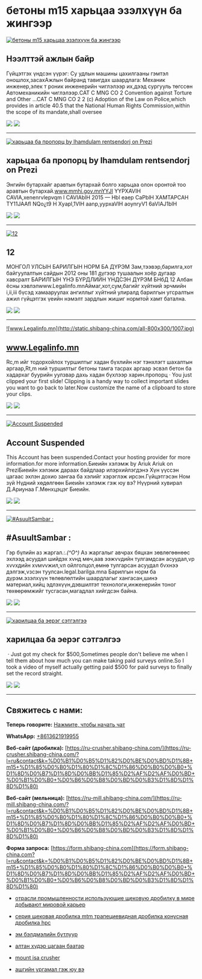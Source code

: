 # бетоны m15 харьцаа эзэлхүүн ба жингээр

<a href="https://swt.shibang-china.com/?l=ru&img&k=%D0%B1%D0%B5%D1%82%D0%BE%D0%BD%D1%8B+m15+%D1%85%D0%B0%D1%80%D1%8C%D1%86%D0%B0%D0%B0+%D1%8D%D0%B7%D1%8D%D0%BB%D1%85%D2%AF%D2%AF%D0%BD+%D0%B1%D0%B0+%D0%B6%D0%B8%D0%BD%D0%B3%D1%8D%D1%8D%D1%80" target="_blank">![бетоны m15 харьцаа эзэлхүүн ба жингээр](http://static.shibang-china.com/all-800x300/880.jpg)</a>

## Нээлттэй ажлын байр
Гүйцэтгэх үндсэн үүрэг: Су удлын машины цахилгааны гэмтэл оношлох,засахАжлын байранд тавигдах шаардлага: Механик инженер,элек т роник инженерийн чиглэлээр их,дээд сургууль төгссөн Автомеханикийн чиглэлээр.CAT C MNG CO 2 Convention against Torture and Other …CAT C MNG CO 2 2 (c) Adoption of the Law on Police,which provides in article 40.5 that the National Human Rights Commission,within the scope of its mandate,shall oversee


<a href="https://whatsapp.shibangsoft.com/WhatsApp.php" target="_blank" title="WhatsApp">![](http://static.shibang-china.com/icon/whatsapp.png)</a> <a href="https://swt.shibang-china.com/?l=ru&icon&k=%D0%B1%D0%B5%D1%82%D0%BE%D0%BD%D1%8B+m15+%D1%85%D0%B0%D1%80%D1%8C%D1%86%D0%B0%D0%B0+%D1%8D%D0%B7%D1%8D%D0%BB%D1%85%D2%AF%D2%AF%D0%BD+%D0%B1%D0%B0+%D0%B6%D0%B8%D0%BD%D0%B3%D1%8D%D1%8D%D1%80" target="_blank">![](http://static.shibang-china.com/icon/chat-ru.png)</a>

---

<a href="https://swt.shibang-china.com/?l=ru&img&k=%D0%B1%D0%B5%D1%82%D0%BE%D0%BD%D1%8B+m15+%D1%85%D0%B0%D1%80%D1%8C%D1%86%D0%B0%D0%B0+%D1%8D%D0%B7%D1%8D%D0%BB%D1%85%D2%AF%D2%AF%D0%BD+%D0%B1%D0%B0+%D0%B6%D0%B8%D0%BD%D0%B3%D1%8D%D1%8D%D1%80" target="_blank">![харьцаа ба пропорц by lhamdulam rentsendorj on Prezi](http://static.shibang-china.com/all-800x300/1299.jpg)</a>

## харьцаа ба пропорц by lhamdulam rentsendorj on Prezi
Энгийн бутархайг аравтын бутархай болго харьцаа олон оронтой тоо аравтын бутархай.www.mmhi.gov.mnYYJI YYPXAVIH CAVIA,xenenrvlepvqm l CAVIAblH 2015 — Hbl eaep CaPblH XAMTAPCAH TY11JAAfl NQo&#191;t9 H Xyapl,1VlH aanp,yypxaVlH aoynryV1 6aVIAJ1blH


<a href="https://whatsapp.shibangsoft.com/WhatsApp.php" target="_blank" title="WhatsApp">![](http://static.shibang-china.com/icon/whatsapp.png)</a> <a href="https://swt.shibang-china.com/?l=ru&icon&k=%D0%B1%D0%B5%D1%82%D0%BE%D0%BD%D1%8B+m15+%D1%85%D0%B0%D1%80%D1%8C%D1%86%D0%B0%D0%B0+%D1%8D%D0%B7%D1%8D%D0%BB%D1%85%D2%AF%D2%AF%D0%BD+%D0%B1%D0%B0+%D0%B6%D0%B8%D0%BD%D0%B3%D1%8D%D1%8D%D1%80" target="_blank">![](http://static.shibang-china.com/icon/chat-ru.png)</a>

---

<a href="https://swt.shibang-china.com/?l=ru&img&k=%D0%B1%D0%B5%D1%82%D0%BE%D0%BD%D1%8B+m15+%D1%85%D0%B0%D1%80%D1%8C%D1%86%D0%B0%D0%B0+%D1%8D%D0%B7%D1%8D%D0%BB%D1%85%D2%AF%D2%AF%D0%BD+%D0%B1%D0%B0+%D0%B6%D0%B8%D0%BD%D0%B3%D1%8D%D1%8D%D1%80" target="_blank">![12](http://static.shibang-china.com/all-800x300/81.jpg)</a>

## 12
МОНГОЛ УЛСЫН БАРИЛГЫН НОРМ БА ДҮРЭМ Зам,тээвэр,барилга,хот байгуулалтын сайдын 2012 оны 181 дүгээр тушаалын хоёр дугаар хавсралт БАРИЛГЫН ҮНЭ БҮРДЛИЙН ҮНДСЭН ДҮРЭМ БНбД 12 Албан ёсны хэвлэлwww.Legalinfo.mnАймаг,хот,сум,багийг хүйтний эрчмийн i,ii,iii бүсэд хамааруулах ангиллыг хүйтний улиралд барилгын угсралтын ажил гүйцэтгэх үеийн нэмэлт зардлын жишиг нормтой хамт батална.


<a href="https://whatsapp.shibangsoft.com/WhatsApp.php" target="_blank" title="WhatsApp">![](http://static.shibang-china.com/icon/whatsapp.png)</a> <a href="https://swt.shibang-china.com/?l=ru&icon&k=%D0%B1%D0%B5%D1%82%D0%BE%D0%BD%D1%8B+m15+%D1%85%D0%B0%D1%80%D1%8C%D1%86%D0%B0%D0%B0+%D1%8D%D0%B7%D1%8D%D0%BB%D1%85%D2%AF%D2%AF%D0%BD+%D0%B1%D0%B0+%D0%B6%D0%B8%D0%BD%D0%B3%D1%8D%D1%8D%D1%80" target="_blank">![](http://static.shibang-china.com/icon/chat-ru.png)</a>

---

<a href="https://swt.shibang-china.com/?l=ru&img&k=%D0%B1%D0%B5%D1%82%D0%BE%D0%BD%D1%8B+m15+%D1%85%D0%B0%D1%80%D1%8C%D1%86%D0%B0%D0%B0+%D1%8D%D0%B7%D1%8D%D0%BB%D1%85%D2%AF%D2%AF%D0%BD+%D0%B1%D0%B0+%D0%B6%D0%B8%D0%BD%D0%B3%D1%8D%D1%8D%D1%80" target="_blank">![www.Legalinfo.mn](http://static.shibang-china.com/all-800x300/1007.jpg)</a>

## www.Legalinfo.mn
Rc,m ийг тодорхойлох туршилтыг хадан бүхлийн нэг тэнхлэгт шахалтын аргаар,Rt,m ний туршилтыг бетоны тамга тасрах аргаар эсвэл бетон ба хадархаг буурийн уулзвар дахь хадан бүхлээр харин.пропорц&nbsp;&#0183;&#32;You just clipped your first slide! Clipping is a handy way to collect important slides you want to go back to later.Now customize the name of a clipboard to store your clips.


<a href="https://whatsapp.shibangsoft.com/WhatsApp.php" target="_blank" title="WhatsApp">![](http://static.shibang-china.com/icon/whatsapp.png)</a> <a href="https://swt.shibang-china.com/?l=ru&icon&k=%D0%B1%D0%B5%D1%82%D0%BE%D0%BD%D1%8B+m15+%D1%85%D0%B0%D1%80%D1%8C%D1%86%D0%B0%D0%B0+%D1%8D%D0%B7%D1%8D%D0%BB%D1%85%D2%AF%D2%AF%D0%BD+%D0%B1%D0%B0+%D0%B6%D0%B8%D0%BD%D0%B3%D1%8D%D1%8D%D1%80" target="_blank">![](http://static.shibang-china.com/icon/chat-ru.png)</a>

---

<a href="https://swt.shibang-china.com/?l=ru&img&k=%D0%B1%D0%B5%D1%82%D0%BE%D0%BD%D1%8B+m15+%D1%85%D0%B0%D1%80%D1%8C%D1%86%D0%B0%D0%B0+%D1%8D%D0%B7%D1%8D%D0%BB%D1%85%D2%AF%D2%AF%D0%BD+%D0%B1%D0%B0+%D0%B6%D0%B8%D0%BD%D0%B3%D1%8D%D1%8D%D1%80" target="_blank">![Account Suspended](http://static.shibang-china.com/all-800x300/1449.jpg)</a>

## Account Suspended
This Account has been suspended.Contact your hosting provider for more information.for more information.Биеийн хэлэмж by Ariuk Ariuk on PreziБиеийн хэлэмж дараах байдлаар илэрхийлэгдэнэ Хүн үүссэн цагаас эхлэн дохио зангаа ба хэлийг хэрэглэж ирсэн.Гүйцэтгэсэн Ном зүй Нүдний хөдөлгөөн Биеийн хэлэмж гэж юу вэ? Нүүрний хувирал Д.Ариунаа Г.Мөнхцэцэг Биеийн.


<a href="https://whatsapp.shibangsoft.com/WhatsApp.php" target="_blank" title="WhatsApp">![](http://static.shibang-china.com/icon/whatsapp.png)</a> <a href="https://swt.shibang-china.com/?l=ru&icon&k=%D0%B1%D0%B5%D1%82%D0%BE%D0%BD%D1%8B+m15+%D1%85%D0%B0%D1%80%D1%8C%D1%86%D0%B0%D0%B0+%D1%8D%D0%B7%D1%8D%D0%BB%D1%85%D2%AF%D2%AF%D0%BD+%D0%B1%D0%B0+%D0%B6%D0%B8%D0%BD%D0%B3%D1%8D%D1%8D%D1%80" target="_blank">![](http://static.shibang-china.com/icon/chat-ru.png)</a>

---

<a href="https://swt.shibang-china.com/?l=ru&img&k=%D0%B1%D0%B5%D1%82%D0%BE%D0%BD%D1%8B+m15+%D1%85%D0%B0%D1%80%D1%8C%D1%86%D0%B0%D0%B0+%D1%8D%D0%B7%D1%8D%D0%BB%D1%85%D2%AF%D2%AF%D0%BD+%D0%B1%D0%B0+%D0%B6%D0%B8%D0%BD%D0%B3%D1%8D%D1%8D%D1%80" target="_blank">![#AsuultSambar :](http://static.shibang-china.com/all-800x300/248.jpg)</a>

## #AsuultSambar :
Гэр бүлийн аз жаргал.:.*(^O^)* Аз жаргалыг авчрах бяцхан зөвлөгөөнөөс эхлээд асуудал шийдэх хvнд мөч,аав ээжvvдийн тулгамдсан асуудал,vр хvvхдийн хvмvvжил,vл ойлголцол,өмнө тулгарсан асуудал бvхнээ дэлгэж,vзсэн туулсан.legal.barilga.mnа Барилгын норм ба дүрэм.эзэлхүүн төлөвлөлтийн шаардлагыг хангасан,шинэ материал,хийц эдлэхүүн,дэвшилтэт технологи,инженерийн тоног төхөөрөмжийг тусгасан,магадлал хийгдсэн байна.


<a href="https://whatsapp.shibangsoft.com/WhatsApp.php" target="_blank" title="WhatsApp">![](http://static.shibang-china.com/icon/whatsapp.png)</a> <a href="https://swt.shibang-china.com/?l=ru&icon&k=%D0%B1%D0%B5%D1%82%D0%BE%D0%BD%D1%8B+m15+%D1%85%D0%B0%D1%80%D1%8C%D1%86%D0%B0%D0%B0+%D1%8D%D0%B7%D1%8D%D0%BB%D1%85%D2%AF%D2%AF%D0%BD+%D0%B1%D0%B0+%D0%B6%D0%B8%D0%BD%D0%B3%D1%8D%D1%8D%D1%80" target="_blank">![](http://static.shibang-china.com/icon/chat-ru.png)</a>

---

<a href="https://swt.shibang-china.com/?l=ru&img&k=%D0%B1%D0%B5%D1%82%D0%BE%D0%BD%D1%8B+m15+%D1%85%D0%B0%D1%80%D1%8C%D1%86%D0%B0%D0%B0+%D1%8D%D0%B7%D1%8D%D0%BB%D1%85%D2%AF%D2%AF%D0%BD+%D0%B1%D0%B0+%D0%B6%D0%B8%D0%BD%D0%B3%D1%8D%D1%8D%D1%80" target="_blank">![харилцаа ба эерэг сэтгэлгээ](http://static.shibang-china.com/all-800x300/658.jpg)</a>

## харилцаа ба эерэг сэтгэлгээ
&nbsp;&#0183;&#32;Just got my check for $500,Sometimes people don't believe me when I tell them about how much you can make taking paid surveys online.So I took a video of myself actually getting paid $500 for paid surveys to finally set the record straight.

<a href="https://whatsapp.shibangsoft.com/WhatsApp.php" target="_blank" title="WhatsApp">![](http://static.shibang-china.com/icon/whatsapp.png)</a> <a href="https://swt.shibang-china.com/?l=ru&icon&k=%D0%B1%D0%B5%D1%82%D0%BE%D0%BD%D1%8B+m15+%D1%85%D0%B0%D1%80%D1%8C%D1%86%D0%B0%D0%B0+%D1%8D%D0%B7%D1%8D%D0%BB%D1%85%D2%AF%D2%AF%D0%BD+%D0%B1%D0%B0+%D0%B6%D0%B8%D0%BD%D0%B3%D1%8D%D1%8D%D1%80" target="_blank">![](http://static.shibang-china.com/icon/chat-ru.png)</a>

---
## Свяжитесь с нами:

**Теперь говорите:** [Нажмите, чтобы начать чат](https://swt.shibang-china.com?l=ru&contact&k=%D0%B1%D0%B5%D1%82%D0%BE%D0%BD%D1%8B+m15+%D1%85%D0%B0%D1%80%D1%8C%D1%86%D0%B0%D0%B0+%D1%8D%D0%B7%D1%8D%D0%BB%D1%85%D2%AF%D2%AF%D0%BD+%D0%B1%D0%B0+%D0%B6%D0%B8%D0%BD%D0%B3%D1%8D%D1%8D%D1%80)

**WhatsApp:**  [+8613621919955](https://whatsapp.shibangsoft.com/WhatsApp.php)

**Веб-сайт (дробилка):** [https://ru-crusher.shibang-china.com/](https://ru-crusher.shibang-china.com/?l=ru&contact&k=%D0%B1%D0%B5%D1%82%D0%BE%D0%BD%D1%8B+m15+%D1%85%D0%B0%D1%80%D1%8C%D1%86%D0%B0%D0%B0+%D1%8D%D0%B7%D1%8D%D0%BB%D1%85%D2%AF%D2%AF%D0%BD+%D0%B1%D0%B0+%D0%B6%D0%B8%D0%BD%D0%B3%D1%8D%D1%8D%D1%80)

**Веб-сайт (мельница):** [https://ru-mill.shibang-china.com/](https://ru-mill.shibang-china.com/?l=ru&contact&k=%D0%B1%D0%B5%D1%82%D0%BE%D0%BD%D1%8B+m15+%D1%85%D0%B0%D1%80%D1%8C%D1%86%D0%B0%D0%B0+%D1%8D%D0%B7%D1%8D%D0%BB%D1%85%D2%AF%D2%AF%D0%BD+%D0%B1%D0%B0+%D0%B6%D0%B8%D0%BD%D0%B3%D1%8D%D1%8D%D1%80)

**Форма запроса:** [https://form.shibang-china.com](https://form.shibang-china.com?l=ru&contact&k=%D0%B1%D0%B5%D1%82%D0%BE%D0%BD%D1%8B+m15+%D1%85%D0%B0%D1%80%D1%8C%D1%86%D0%B0%D0%B0+%D1%8D%D0%B7%D1%8D%D0%BB%D1%85%D2%AF%D2%AF%D0%BD+%D0%B1%D0%B0+%D0%B6%D0%B8%D0%BD%D0%B3%D1%8D%D1%8D%D1%80)

* [отрасли промышленности использующие щековую дробилку в мире добывают мировой карьер](../126/%D0%BE%D1%82%D1%80%D0%B0%D1%81%D0%BB%D0%B8%20%D0%BF%D1%80%D0%BE%D0%BC%D1%8B%D1%88%D0%BB%D0%B5%D0%BD%D0%BD%D0%BE%D1%81%D1%82%D0%B8%20%D0%B8%D1%81%D0%BF%D0%BE%D0%BB%D1%8C%D0%B7%D1%83%D1%8E%D1%89%D0%B8%D0%B5%20%D1%89%D0%B5%D0%BA%D0%BE%D0%B2%D1%83%D1%8E%20%D0%B4%D1%80%D0%BE%D0%B1%D0%B8%D0%BB%D0%BA%D1%83%20%D0%B2%20%D0%BC%D0%B8%D1%80%D0%B5%20%D0%B4%D0%BE%D0%B1%D1%8B%D0%B2%D0%B0%D1%8E%D1%82%20%D0%BC%D0%B8%D1%80%D0%BE%D0%B2%D0%BE%D0%B9%20%D0%BA%D0%B0%D1%80%D1%8C%D0%B5%D1%80.md)

* [серия щековая дробилка mtm трапециевидная дробилка конусная дробилка hpc](../130/%D1%81%D0%B5%D1%80%D0%B8%D1%8F%20%D1%89%D0%B5%D0%BA%D0%BE%D0%B2%D0%B0%D1%8F%20%D0%B4%D1%80%D0%BE%D0%B1%D0%B8%D0%BB%D0%BA%D0%B0%20mtm%20%D1%82%D1%80%D0%B0%D0%BF%D0%B5%D1%86%D0%B8%D0%B5%D0%B2%D0%B8%D0%B4%D0%BD%D0%B0%D1%8F%20%D0%B4%D1%80%D0%BE%D0%B1%D0%B8%D0%BB%D0%BA%D0%B0%20%D0%BA%D0%BE%D0%BD%D1%83%D1%81%D0%BD%D0%B0%D1%8F%20%D0%B4%D1%80%D0%BE%D0%B1%D0%B8%D0%BB%D0%BA%D0%B0%20hpc.md)

* [эм бэлдмэлийн бутлуур](../129/%D1%8D%D0%BC%20%D0%B1%D1%8D%D0%BB%D0%B4%D0%BC%D1%8D%D0%BB%D0%B8%D0%B9%D0%BD%20%D0%B1%D1%83%D1%82%D0%BB%D1%83%D1%83%D1%80.md)

* [алтан хүдэр цагаан баатар](../129/%D0%B0%D0%BB%D1%82%D0%B0%D0%BD%20%D1%85%D2%AF%D0%B4%D1%8D%D1%80%20%D1%86%D0%B0%D0%B3%D0%B0%D0%B0%D0%BD%20%D0%B1%D0%B0%D0%B0%D1%82%D0%B0%D1%80.md)

* [mount isa crusher](../126/mount%20isa%20crusher.md)

* [ашгийн ургамал гэж юу вэ](../127/%D0%B0%D1%88%D0%B3%D0%B8%D0%B9%D0%BD%20%D1%83%D1%80%D0%B3%D0%B0%D0%BC%D0%B0%D0%BB%20%D0%B3%D1%8D%D0%B6%20%D1%8E%D1%83%20%D0%B2%D1%8D.md)